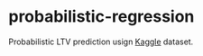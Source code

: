 # probabilistic-regression

Probabilistic LTV prediction usign [Kaggle](https://www.kaggle.com/c/acquire-valued-shoppers-challenge/data) dataset.
